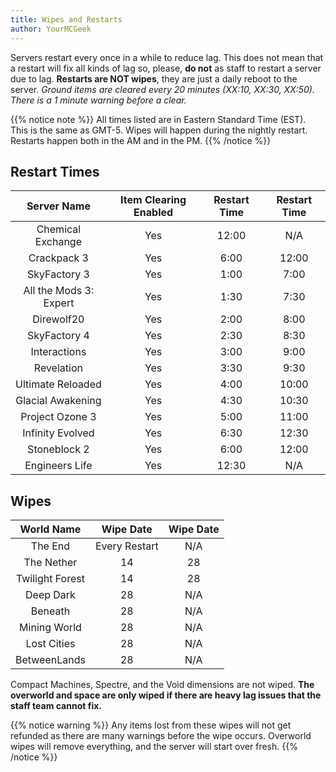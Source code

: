 ```yaml
---
title: Wipes and Restarts
author: YourMCGeek
---
```


Servers restart every once in a while to reduce lag. This does not mean that a restart will fix all kinds of lag so, please, **do not** as staff to restart a server due to lag. **Restarts are NOT wipes**, they are just a daily reboot to the server. *Ground items are cleared every 20 minutes (XX:10, XX:30, XX:50). There is a 1 minute warning before a clear.*

{{% notice note %}}
All times listed are in Eastern Standard Time (EST). This is the same as GMT-5. Wipes will happen during the nightly restart. Restarts happen both in the AM and in the PM.
{{% /notice %}}

## Restart Times

| Server Name | Item Clearing Enabled | Restart Time | Restart Time |
| :---------: | :-------------------: | :----------: | :----------: |
| Chemical Exchange | Yes | 12:00 | N/A |
| Crackpack 3 | Yes | 6:00 | 12:00 |
| SkyFactory 3 | Yes | 1:00 | 7:00 |
| All the Mods 3: Expert | Yes | 1:30 | 7:30 |
| Direwolf20 | Yes | 2:00 | 8:00 |
| SkyFactory 4 | Yes | 2:30 | 8:30 |
| Interactions | Yes | 3:00 | 9:00 |
| Revelation | Yes | 3:30 | 9:30 | 
| Ultimate Reloaded | Yes | 4:00 | 10:00 |
| Glacial Awakening | Yes | 4:30 | 10:30 |
| Project Ozone 3 | Yes | 5:00 | 11:00 |
| Infinity Evolved | Yes | 6:30 | 12:30 |
| Stoneblock 2 | Yes | 6:00 | 12:00 |
| Engineers Life | Yes | 12:30 | N/A |

## Wipes 

| World Name | Wipe Date | Wipe Date |
| :--------: | :-------: | :-------: | 
| The End | Every Restart | N/A |
| The Nether | 14 | 28 | 
| Twilight Forest | 14 | 28 |
| Deep Dark | 28 | N/A |
| Beneath | 28 | N/A |
| Mining World | 28 | N/A | 
| Lost Cities | 28 | N/A |
| BetweenLands | 28 | N/A |

Compact Machines, Spectre, and the Void dimensions are not wiped. **The overworld and space are only wiped if there are heavy lag issues that the staff team cannot fix.**

{{% notice warning %}}
Any items lost from these  wipes will not get refunded as there are many warnings before the wipe occurs. Overworld wipes will remove everything, and the server will start over fresh.
{{% /notice %}} 


